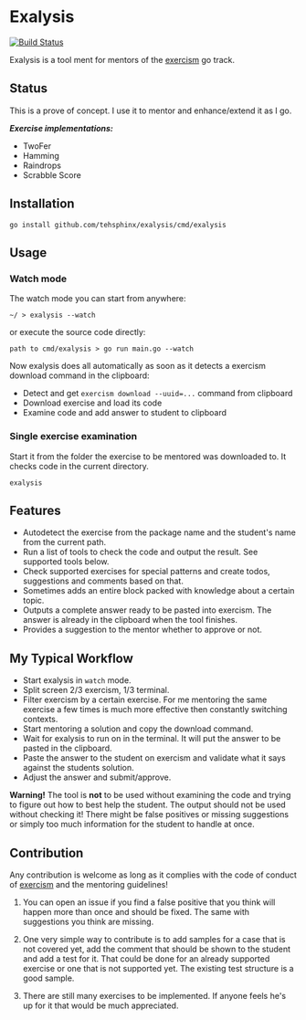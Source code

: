 # Exalysis

[![Build Status](https://travis-ci.org/tehsphinx/exalysis.svg?branch=master)](https://travis-ci.org/tehsphinx/exalysis)

Exalysis is a tool ment for mentors of the [exercism](https://exercism.io) go track.

## Status
This is a prove of concept. I use it to mentor and enhance/extend it as I go.

***Exercise implementations:***
- TwoFer
- Hamming
- Raindrops
- Scrabble Score 

## Installation

```
go install github.com/tehsphinx/exalysis/cmd/exalysis
```

## Usage

### Watch mode

The watch mode you can start from anywhere:

```
~/ > exalysis --watch
```

or execute the source code directly:

```
path to cmd/exalysis > go run main.go --watch
```

Now exalysis does all automatically as soon as it detects a exercism download command in the clipboard:
- Detect and get `exercism download --uuid=...` command from clipboard
- Download exercise and load its code
- Examine code and add answer to student to clipboard

### Single exercise examination

Start it from the folder the exercise to be mentored was downloaded to. It checks code in the current directory.

```
exalysis
```

## Features

- Autodetect the exercise from the package name and the student's name from the current path.
- Run a list of tools to check the code and output the result. See supported tools below.
- Check supported exercises for special patterns and create todos, suggestions and comments based on that.
- Sometimes adds an entire block packed with knowledge about a certain topic.
- Outputs a complete answer ready to be pasted into exercism. The answer is already in the clipboard when the tool finishes.
- Provides a suggestion to the mentor whether to approve or not.

## My Typical Workflow
- Start exalysis in `watch` mode.
- Split screen 2/3 exercism, 1/3 terminal.
- Filter exercism by a certain exercise. For me mentoring the same exercise a few times is much more effective then constantly switching contexts.
- Start mentoring a solution and copy the download command.
- Wait for exalysis to run on in the terminal. It will put the answer to be pasted in the clipboard.
- Paste the answer to the student on exercism and validate what it says against the students solution.
- Adjust the answer and submit/approve.

**Warning!** The tool is **not** to be used without examining the code and trying to figure out how to 
best help the student. The output should not be used without checking it! There might be false positives 
or missing suggestions or simply too much information for the student to handle at once.

## Contribution
Any contribution is welcome as long as it complies with the code of conduct of [exercism](https://exercism.io) 
and the mentoring guidelines!

1) You can open an issue if you find a false positive that you think will happen more than once and 
should be fixed. The same with suggestions you think are missing.

2) One very simple way to contribute is to add samples for a case that is not covered yet, 
add the comment that should be shown to the student and add a test for it. That could be done for an 
already supported exercise or one that is not supported yet. The existing test structure is a good sample.

3) There are still many exercises to be implemented. If anyone feels he's up for it that would be much appreciated.
